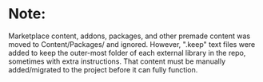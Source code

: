 # Note:
 
Marketplace content, addons, packages, and other premade content was moved to Content/Packages/ and ignored. However, ".keep" text files were added to keep the outer-most folder of each external library in the repo, sometimes with extra instructions. That content must be manually added/migrated to the project before it can fully function.